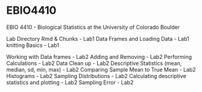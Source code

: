# EBIO4410
EBIO 4410 - Biological Statistics at the University of Colorado Boulder

Lab Directory
Rmd & Chunks - Lab1
Data Frames and Loading Data - Lab1
knitting Basics - Lab1

Working with Data frames - Lab2
Adding and Removing - Lab2
Performing Calculations - Lab2
Data Clean up - Lab2
Descriptive Statistics (mean, median, sd, min, max) - Lab2
Comparing Sample Mean to True Mean - Lab2
Histograms - Lab2
Sampling Distributions - Lab2
Calculating descriptive statistics and plotting - Lab2
Sampling Error - Lab2

